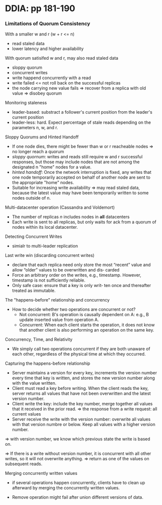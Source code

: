 # DDIA: pp 181-190

### Limitations of Quorum Consistency

With a smaller w and r (w + r <= n)

- read staled data
- lower latency and higher availability



With quorum satisifed w and r, may also read staled data

- sloppy quorum
- concurrent writes
- write happend concurrently with a read
- write failed <= not roll back on the successful replicas
- the node carrying new value fails => recover from a replica with old value => disobey quorum



Monitoring staleness

- leader-based: substract a follower's current position from the leader's current position
- leader-less: hard. Expect percentage of stale reads depending on the parameters n, w, and r.



Sloppy Quorums and Hinted Handoff

- If one node dies, there might be fewer than w or r reacheable nodes => no longer reach a quorum
- *sloppy quornum*: writes and reads still require w and r successful responses, but those may include nodes that are not among the designated n "home" nodes for a value.
- *hinted handoff*: Once the network interruption is fixed, any writes that one node temporarily accepted on behalf of another node are sent to the appropriate "home" nodes.
- Suitable for increasing write availability => may read staled data, because the latest value may have been temporarily written to some nodes outside of n.



Multi-datacenter operation (Cassandra and Voldemort)

- The number of replicas *n* includes nodes in **all** datacenters
- Each write is sent to all replicas, but only waits for ack from a quorum of nodes within its local datacenter.



Detecting Concurrent Writes

- simialr to multi-leader replication



Last write win (discarding concurrent writes)

- declare that each replica need only store the most “recent” value and allow “older” values to be overwritten and dis‐ carded
- Force an arbitrary order on the writes, e.g., timestamp. However, timestamp is not sufficiently reliable.
- Only safe case: ensure that a key is only writ‐ ten once and thereafter treated as immutable.



The "happens-before" relationship and concurrency

- How to decide whether two operations are concurrent or not?
  - Not concurrent: B's operation is causally dependent on A: e.g., B update inserted value from operation A.
  - Concurrent: When each client starts the operation, it does not know that another client is also performing an operation on the same key.



Concurrency, Time, and Relativity

- We simply call two operations concurrent if they are both unaware of each other, regardless of the physical time at which they occurred.



Capturing the happens-before relationship

- Server maintains a version for every key, increments the version number every time that key is written, and stores the new version number along with the value written.
- Client must read a key before writing. When the client reads the key, server returns all values that have not been overwritten and the latest version number.
- Client write the key: include the key number, merge together all values that it received in the prior read. => the response from a write request: all current values
- Server receive the write with the version number: overwrite all values with that version numbre or below. Keep all values with a higher version number.

=> with version number, we know which previous state the write is based on.

=> If there is a write without version number, it is concurrent with all other writes, so it will not overwrite anything. => return as one of the values on subsequent reads.



Merging concurrently written values

- if several operations happen concurrently, clients have to clean up afterward by merging the concurrently written values.

- Remove operation might fail after union different versions of data.

